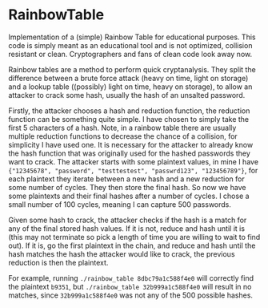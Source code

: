 # RainbowTable
Implementation of a (simple) Rainbow Table for educational purposes. This code is simply meant as an educational tool and is not optimized, collision resistant or clean. Cryptographers and fans of clean code look away now.

Rainbow tables are a method to perform quick cryptanalysis. They split the difference between a brute force attack (heavy on time, light on storage) and a lookup table ((possibly) light on time, heavy on storage), to allow an attacker to crack some hash, usually the hash of an unsalted password.

Firstly, the attacker chooses a hash and reduction function, the reduction function can be something quite simple. I have chosen to simply take the first 5 characters of a hash. Note, in a rainbow table there are usually multiple reduction functions to decrease the chance of a collision, for simplicity I have used one. It is necessary for the attacker to already know the hash function that was originally used for the hashed passwords they want to crack. The attacker starts with some plaintext values, in mine I have ```{"12345678", "password", "testtestest", "passwrd123", "123456789"}```, for each plaintext they iterate between a new hash and a new reduction for some number of cycles. They then store the final hash. So now we have some plaintexts and their final hashes after a number of cycles. I chose a small number of 100 cycles, meaning I can capture 500 passwords. 

Given some hash to crack, the attacker checks if the hash is a match for any of the final stored hash values. If it is not, reduce and hash until it is (this may not terminate so pick a length of time you are willing to wait to find out). If it is, go the first plaintext in the chain, and reduce and hash until the hash matches the hash the attacker would like to crack, the previous reduction is then the plaintext. 

For example, running ```./rainbow_table 8dbc79a1c588f4e0``` will correctly find the plaintext ```b9351```, but ```./rainbow_table 32b999a1c588f4e0``` will result in no matches, since ```32b999a1c588f4e0``` was not any of the 500 possible hashes. 
